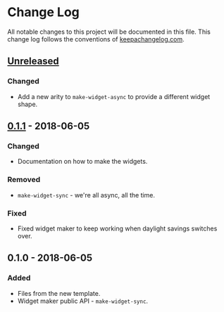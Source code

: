 # Change Log
All notable changes to this project will be documented in this file. This change log follows the conventions of [keepachangelog.com](http://keepachangelog.com/).

## [Unreleased]
### Changed
- Add a new arity to `make-widget-async` to provide a different widget shape.

## [0.1.1] - 2018-06-05
### Changed
- Documentation on how to make the widgets.

### Removed
- `make-widget-sync` - we're all async, all the time.

### Fixed
- Fixed widget maker to keep working when daylight savings switches over.

## 0.1.0 - 2018-06-05
### Added
- Files from the new template.
- Widget maker public API - `make-widget-sync`.

[Unreleased]: https://github.com/your-name/chatbot/compare/0.1.1...HEAD
[0.1.1]: https://github.com/your-name/chatbot/compare/0.1.0...0.1.1
